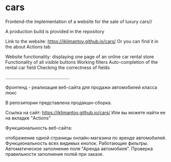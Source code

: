 # cars
Frontend-the implementation of a website for the sale of luxury cars//

A production build is provided in the repository

Link to the website: 
https://iklimantov.github.io/cars/
Or you can find it in the about Actions tab

Website functionality: 
displaying one page of an online car rental store
Functionality of all visible buttons
Working filters
Auto-completion of the rental car field
Checking the correctness of fields


..................................................

Фронтенд - реализация веб-сайта для продажи автомобилей класса люкс

В репозитории представлена продакшн-сборка.

Ссылка на сайт: 
https://iklimantov.github.io/cars/
Или вы можете найти ее на вкладке "Actions"


Функциональность веб-сайта: 

отображение одной страницы онлайн-магазина по аренде автомобилей.
Функциональность всех видимых кнопок.
Работающие фильтры.
Автоматическое заполнение поля "Аренда автомобиля".
Проверка правильности заполнения полей при заказе.
